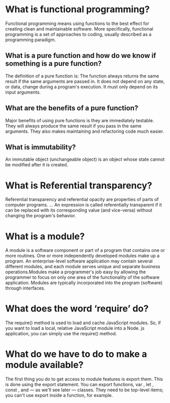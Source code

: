 # What is functional programming?   

Functional programming means using functions to the best effect for creating clean and maintainable software. More specifically, functional programming is a set of approaches to coding, usually described as a programming paradigm.

## What is a pure function and how do we know if something is a pure function?

The definition of a pure function is: The function always returns the same result if the same arguments are passed in. It does not depend on any state, or data, change during a program's execution. It must only depend on its input arguments.

## What are the benefits of a pure function?

Major benefits of using pure functions is they are immediately testable. They will always produce the same result if you pass in the same arguments. They also makes maintaining and refactoring code much easier.

## What is immutability?

 An immutable object (unchangeable object) is an object whose state cannot be modified after it is created.

# What is Referential transparency?

Referential transparency and referential opacity are properties of parts of computer programs. ... An expression is called referentially transparent if it can be replaced with its corresponding value (and vice-versa) without changing the program's behavior.

# What is a module?

A module is a software component or part of a program that contains one or more routines. One or more independently developed modules make up a program. An enterprise-level software application may contain several different modules, and each module serves unique and separate business operations.Modules make a programmer's job easy by allowing the programmer to focus on only one area of the functionality of the software application. Modules are typically incorporated into the program (software) through interfaces.

# What does the word ‘require’ do?

The require() method is used to load and cache JavaScript modules. So, if you want to load a local, relative JavaScript module into a Node. js application, you can simply use the require() method.

# What do we have to do to make a module available?

The first thing you do to get access to module features is export them. This is done using the export statement. You can export functions, var , let , const , and — as we'll see later — classes. They need to be top-level items; you can't use export inside a function, for example.